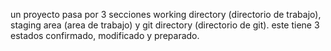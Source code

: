 un proyecto pasa por 3 secciones working directory (directorio de trabajo), staging area (area de trabajo) y git directory (directorio de git).
este tiene 3 estados confirmado, modificado y preparado.
